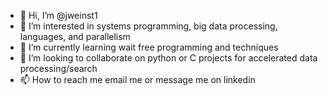 - 👋 Hi, I’m @jweinst1
- 👀 I’m interested in systems programming, big data processing, languages, and parallelism
- 🌱 I’m currently learning wait free programming and techniques
- 💞️ I’m looking to collaborate on python or C projects for accelerated data processing/search
- 📫 How to reach me email me or message me on linkedin

<!---
jweinst1/jweinst1 is a ✨ special ✨ repository because its `README.md` (this file) appears on your GitHub profile.
You can click the Preview link to take a look at your changes.
--->
